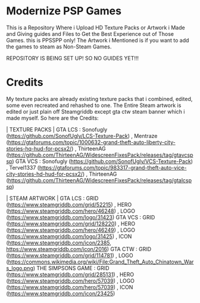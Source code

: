 # Modernize PSP Games
This is a Repository Where i Upload HD Texture Packs or Artwork i Made and Giving guides and Files to Get the Best Experience out of Those Games. this is PPSSPP only!
The Artwork i Mentioned is if you want to add the games to steam as Non-Steam Games.

REPOSITORY IS BEING SET UP! SO NO GUIDES YET!!!
# Credits 
My texture packs are already existing texture packs that i combined, edited, some even recreated and rehashed to one. The Entire Steam artwork is edited or just plain off Steamgriddb except gta ctw steam banner which i made myself.
So here are the Credits:

| TEXTURE PACKS |
GTA LCS : Sonofugly (https://github.com/SonofUgly/LCS-Texture-Pack) , Mentraze (https://gtaforums.com/topic/1000632-grand-theft-auto-liberty-city-stories-hq-hud-for-pcsx2/) , ThirteenAG (https://github.com/ThirteenAG/WidescreenFixesPack/releases/tag/gtavcspsp)
GTA VCS : Sonofugly (https://github.com/SonofUgly/VCS-Texture-Pack) , Tervel1337 (https://gtaforums.com/topic/983317-grand-theft-auto-vice-city-stories-hd-hud-for-pcsx2/) , ThirteenAG (https://github.com/ThirteenAG/WidescreenFixesPack/releases/tag/gtalcspsp)

| STEAM ARTWORK |
GTA LCS : GRID (https://www.steamgriddb.com/grid/52215) , HERO (https://www.steamgriddb.com/hero/46248) , LOGO (https://www.steamgriddb.com/logo/31423)
GTA VCS : GRID (https://www.steamgriddb.com/grid/128220) , HERO (https://www.steamgriddb.com/hero/46249) , LOGO (https://www.steamgriddb.com/logo/31425) , ICON (https://www.steamgriddb.com/icon/2385, https://www.steamgriddb.com/icon/2016)
GTA CTW : GRID (https://www.steamgriddb.com/grid/114781) , LOGO (https://commons.wikimedia.org/wiki/File:Grand_Theft_Auto_Chinatown_Wars_logo.png)
THE SIMPSONS GAME : GRID (https://www.steamgriddb.com/grid/285131) , HERO (https://www.steamgriddb.com/hero/57039) , LOGO  (https://www.steamgriddb.com/hero/57039) , ICON (https://www.steamgriddb.com/icon/23425)
